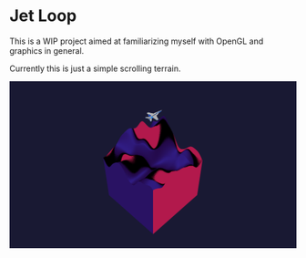 # Jet Loop

This is a WIP project aimed at familiarizing myself with OpenGL and graphics in general.

Currently this is just a simple scrolling terrain. 

![render image](root/assets/images/cover.png "Raw patron count")
